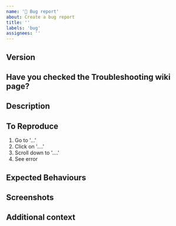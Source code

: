 ```yaml
---
name: '🐞 Bug report'
about: Create a bug report
title: ''
labels: 'bug'
assignees: ''
---
```


## Version

<!-- At the bottom of the frontend, you can see "Running Version" with the commit hash. -->
<!-- Please provide the version and commit hash. -->
<!-- If it said "unspecified", then you are running the development mode. Unless you are developing, simple use DockerHub image. -->

## Have you checked the Troubleshooting wiki page?

<!-- Please refer the wiki page whether other traders already got answer for you -->
<!-- https://github.com/chrisleekr/binance-trading-bot/wiki/Troubleshooting -->

## Description

<!-- A clear and concise description of the bug. -->
<!-- The sections suggested are intended to make it easy to create a descriptive bug report. -->
<!-- Change as needed! -->

## To Reproduce

<!-- Steps to reproduce the bug. -->

1. Go to '...'
2. Click on '....'
3. Scroll down to '....'
4. See error

## Expected Behaviours

<!-- A description of what you expected to happen. -->

## Screenshots

<!-- Would including screenshots help explain the problem? -->

## Additional context

<!-- Is there any additional context that would be helpful? -->
